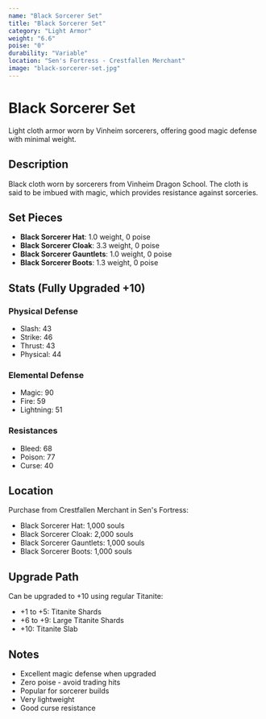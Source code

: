 ```yaml
---
name: "Black Sorcerer Set"
title: "Black Sorcerer Set"
category: "Light Armor"
weight: "6.6"
poise: "0"
durability: "Variable"
location: "Sen's Fortress - Crestfallen Merchant"
image: "black-sorcerer-set.jpg"
---
```


# Black Sorcerer Set

Light cloth armor worn by Vinheim sorcerers, offering good magic defense with minimal weight.

## Description

Black cloth worn by sorcerers from Vinheim Dragon School. The cloth is said to be imbued with magic, which provides resistance against sorceries.

## Set Pieces

- **Black Sorcerer Hat**: 1.0 weight, 0 poise
- **Black Sorcerer Cloak**: 3.3 weight, 0 poise
- **Black Sorcerer Gauntlets**: 1.0 weight, 0 poise
- **Black Sorcerer Boots**: 1.3 weight, 0 poise

## Stats (Fully Upgraded +10)

### Physical Defense
- Slash: 43
- Strike: 46
- Thrust: 43
- Physical: 44

### Elemental Defense
- Magic: 90
- Fire: 59
- Lightning: 51

### Resistances
- Bleed: 68
- Poison: 77
- Curse: 40

## Location

Purchase from Crestfallen Merchant in Sen's Fortress:
- Black Sorcerer Hat: 1,000 souls
- Black Sorcerer Cloak: 2,000 souls
- Black Sorcerer Gauntlets: 1,000 souls
- Black Sorcerer Boots: 1,000 souls

## Upgrade Path

Can be upgraded to +10 using regular Titanite:
- +1 to +5: Titanite Shards
- +6 to +9: Large Titanite Shards
- +10: Titanite Slab

## Notes

- Excellent magic defense when upgraded
- Zero poise - avoid trading hits
- Popular for sorcerer builds
- Very lightweight
- Good curse resistance
